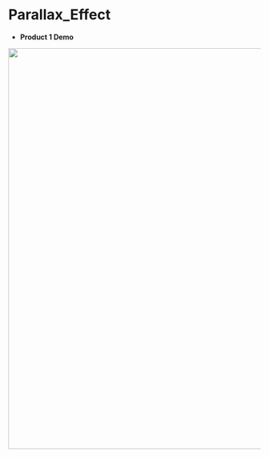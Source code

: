 # Parallax_Effect

- **Product 1 Demo**  <br>

<img src="https://github.com/NebulaTris/parallax_effect/assets/94922914/febd44b6-ffa3-44d0-88ab-f8245bd68a56" width="800">

